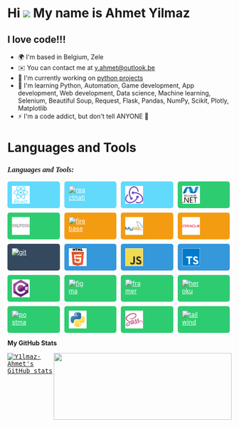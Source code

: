 Hi ![](https://user-images.githubusercontent.com/18350557/176309783-0785949b-9127-417c-8b55-ab5a4333674e.gif) My name is Ahmet Yilmaz
====================================================================================================================================

I love code!!!
-------------

* 🌍 I'm based in Belgium, Zele
* ✉️ You can contact me at [y.ahmet@outlook.be](mailto:y.ahmet@outlook.be)
* 🚀 I'm currently working on [python projects](http://github.com/Y1lmaz-Ahmet/Python-projects)
* 🧠 I'm learning Python, Automation, Game development, App development, Web development, Data science, Machine learning, Selenium, Beautiful Soup, Request, Flask, Pandas, NumPy, Scikit, Plotly, Matplotlib
* ⚡ I'm a code addict, but don't tell ANYONE 🤫

# Languages and Tools

<h3 align="left" style="font-family: 'Lucida Handwriting', 'Brush Script MT', cursive; font-style: italic; important!">Languages and Tools:</h3>
<div align="left" style="display: grid; grid-template-columns: repeat(4, 1fr); gap: 10px; max-width: 500px">
    <a href="https://reactjs.org/" target="_blank" rel="noreferrer" style="display: flex; align-items: center; background-color: #61dafb; color: white; padding: 10px; border-radius: 5px;">
        <img src="https://raw.githubusercontent.com/devicons/devicon/master/icons/react/react-original-wordmark.svg" alt="react" width="40" height="40" style="margin-right: 10px;">
    </a>
    <a href="https://reactnative.dev/" target="_blank" rel="noreferrer" style="display: flex; align-items: center; background-color: #61dafb; color: white; padding: 10px; border-radius: 5px;">
        <img src="https://reactnative.dev/img/header_logo.svg" alt="reactnative" width="40" height="40" style="margin-right: 10px;">
    </a>
    <a href="https://redux.js.org" target="_blank" rel="noreferrer" style="display: flex; align-items: center; background-color: #61dafb; color: white; padding: 10px; border-radius: 5px;">
        <img src="https://raw.githubusercontent.com/devicons/devicon/master/icons/redux/redux-original.svg" alt="redux" width="40" height="40" style="margin-right: 10px;">
    </a>
    <!-- Back-End Frameworks -->
    <a href="https://dotnet.microsoft.com/" target="_blank" rel="noreferrer" style="display: flex; align-items: center; background-color: #2ecc71; color: white; padding: 10px; border-radius: 5px;">
        <img src="https://raw.githubusercontent.com/devicons/devicon/master/icons/dot-net/dot-net-original-wordmark.svg" alt="dotnet" width="40" height="40" style="margin-right: 10px;">
    </a>
    <a href="https://expressjs.com" target="_blank" rel="noreferrer" style="display: flex; align-items: center; background-color: #2ecc71; color: white; padding: 10px; border-radius: 5px;">
        <img src="https://raw.githubusercontent.com/devicons/devicon/master/icons/express/express-original-wordmark.svg" alt="express" width="40" height="40" style="margin-right: 10px;">
    </a>
    <!-- Databasebeheer -->
    <a href="https://firebase.google.com/" target="_blank" rel="noreferrer" style="display: flex; align-items: center; background-color: #f39c12; color: white; padding: 10px; border-radius: 5px;">
        <img src="https://www.vectorlogo.zone/logos/firebase/firebase-icon.svg" alt="firebase" width="40" height="40" style="margin-right: 10px;">
    </a>
    <a href="https://www.mysql.com/" target="_blank" rel="noreferrer" style="display: flex; align-items: center; background-color: #f39c12; color: white; padding: 10px; border-radius: 5px;">
        <img src="https://raw.githubusercontent.com/devicons/devicon/master/icons/mysql/mysql-original-wordmark.svg" alt="mysql" width="40" height="40" style="margin-right: 10px;">
    </a>
    <a href="https://www.oracle.com/" target="_blank" rel="noreferrer" style="display: flex; align-items: center; background-color: #f39c12; color: white; padding: 10px; border-radius: 5px;">
        <img src="https://raw.githubusercontent.com/devicons/devicon/master/icons/oracle/oracle-original.svg" alt="oracle" width="40" height="40" style="margin-right: 10px;">
    </a>
    <a href="https://git-scm.com/" target="_blank" rel="noreferrer" style="display: flex; align-items: center; background-color: #34495e; color: white; padding: 10px; border-radius: 5px;">
        <img src="https://www.vectorlogo.zone/logos/git-scm/git-scm-icon.svg" alt="git" width="40" height="40" style="margin-right: 10px;">
    </a>
    <a href="https://www.w3.org/html/" target="_blank" rel="noreferrer" style="display: flex; align-items: center; background-color: #3498db; color: white; padding: 10px; border-radius: 5px;">
        <img src="https://raw.githubusercontent.com/devicons/devicon/master/icons/html5/html5-original-wordmark.svg" alt="html5" width="40" height="40" style="margin-right: 10px;">
    </a>
    <a href="https://developer.mozilla.org/en-US/docs/Web/JavaScript" target="_blank" rel="noreferrer" style="display: flex; align-items: center; background-color: #3498db; color: white; padding: 10px; border-radius: 5px;">
        <img src="https://raw.githubusercontent.com/devicons/devicon/master/icons/javascript/javascript-original.svg" alt="javascript" width="40" height="40" style="margin-right: 10px;">
    </a>
    <a href="https://www.typescriptlang.org/" target="_blank" rel="noreferrer" style="display: flex; align-items: center; background-color: #3498db; color: white; padding: 10px; border-radius: 5px;">
        <img src="https://raw.githubusercontent.com/devicons/devicon/master/icons/typescript/typescript-original.svg" alt="typescript" width="40" height="40" style="margin-right: 10px;">
    </a>
    <a href="https://www.w3schools.com/cs/" target="_blank" rel="noreferrer" style="display: flex; align-items: center; background-color: #2ecc71; color: white; padding: 10px; border-radius: 5px;">
        <img src="https://raw.githubusercontent.com/devicons/devicon/master/icons/csharp/csharp-original.svg" alt="csharp" style="width: 40px; height: 40px; margin-right: 10px;">
    </a>
    <a href="https://www.figma.com/" target="_blank" rel="noreferrer" style="display: flex; align-items: center; background-color: #2ecc71; color: white; padding: 10px; border-radius: 5px;">
        <img src="https://www.vectorlogo.zone/logos/figma/figma-icon.svg" alt="figma" width="40" height="40" style="margin-right: 10px;">
    </a>
    <a href="https://www.framer.com/" target="_blank" rel="noreferrer" style="display: flex; align-items: center; background-color: #2ecc71; color: white; padding: 10px; border-radius: 5px;">
        <img src="https://www.vectorlogo.zone/logos/framer/framer-icon.svg" alt="framer" width="40" height="40" style="margin-right: 10px;">
    </a>
    <a href="https://heroku.com" target="_blank" rel="noreferrer" style="display: flex; align-items: center; background-color: #2ecc71; color: white; padding: 10px; border-radius: 5px;">
        <img src="https://www.vectorlogo.zone/logos/heroku/heroku-icon.svg" alt="heroku" width="40" height="40" style="margin-right: 10px;">
    </a>
    <a href="https://postman.com" target="_blank" rel="noreferrer" style="display: flex; align-items: center; background-color: #2ecc71; color: white; padding: 10px; border-radius: 5px;">
        <img src="https://www.vectorlogo.zone/logos/getpostman/getpostman-icon.svg" alt="postman" width="40" height="40" style="margin-right: 10px;">
    </a>
    <a href="https://www.python.org" target="_blank" rel="noreferrer" style="display: flex; align-items: center; background-color: #2ecc71; color: white; padding: 10px; border-radius: 5px;">
        <img src="https://raw.githubusercontent.com/devicons/devicon/master/icons/python/python-original.svg" alt="python" width="40" height="40" style="margin-right: 10px;">
    </a>
    <a href="https://sass-lang.com" target="_blank" rel="noreferrer" style="display: flex; align-items: center; background-color: #2ecc71; color: white; padding: 10px; border-radius: 5px;">
        <img src="https://raw.githubusercontent.com/devicons/devicon/master/icons/sass/sass-original.svg" alt="sass" width="40" height="40" style="margin-right: 10px;">
    </a>
    <a href="https://tailwindcss.com/" target="_blank" rel="noreferrer" style="display: flex; align-items: center; background-color: #2ecc71; color: white; padding: 10px; border-radius: 5px;">
        <img src="https://www.vectorlogo.zone/logos/tailwindcss/tailwindcss-icon.svg" alt="tailwind" width="40" height="40" style="margin-right: 10px;">
    </a>
</div>



<b>My GitHub Stats</b>

<div style="display:flex">
  <a style="width:400px; font-family: 'Cascadia Code PL', monospace;" href="http://www.github.com/Y1lmaz-Ahmet">
    <img src="https://github-readme-stats.vercel.app/api?username=Y1lmaz-Ahmet&show_icons=true&hide=&count_private=true&title_color=0891b2&text_color=ffffff&icon_color=0891b2&bg_color=1c1917&hide_border=true&show_icons=true" alt="Y1lmaz-Ahmet's GitHub stats" style=" width:400px; height:150px"/>
  </a>
  <a style="width:400px; font-family: 'Cascadia Code PL', monospace;" href="http://www.github.com/Y1lmaz-Ahmet">
    <img src="https://github-readme-streak-stats.herokuapp.com/?user=Y1lmaz-Ahmet&stroke=ffffff&background=1c1917&ring=0891b2&fire=0891b2&currStreakNum=ffffff&currStreakLabel=0891b2&sideNums=ffffff&sideLabels=ffffff&dates=ffffff&hide_border=true" style=" width:400px; height:150px"/>
  </a>
</div>
